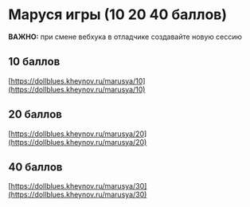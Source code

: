 # Маруся игры (10 20 40 баллов)
**ВАЖНО:** при смене вебхука в отладчике создавайте новую сессию
## 10 баллов
[https://dollblues.kheynov.ru/marusya/10](https://dollblues.kheynov.ru/marusya/10)
## 20 баллов
[https://dollblues.kheynov.ru/marusya/20](https://dollblues.kheynov.ru/marusya/20)
## 40 баллов
[https://dollblues.kheynov.ru/marusya/30](https://dollblues.kheynov.ru/marusya/30)
